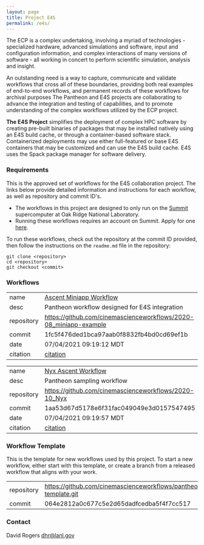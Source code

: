```yaml
---
layout: page
title: Project E4S 
permalink: /e4s/
---
```


The ECP is a complex undertaking, involving a myriad of technologies - specialized hardware, advanced simulations and software, input and configuration information, and complex interactions of many versions of software - all working in concert to perform scientific simulation, analysis and insight.

An outstanding need is a way to capture, communicate and validate workflows that cross all of these boundaries, providing both real examples of end-to-end workflows, and permanent records of these workflows for archival purposes The Pantheon and E4S projects are collaborating to advance the integration and testing of capabilities, and to promote understanding of the complex workflows utilized by the ECP project.


**The E4S Project** simplifies the deployment of complex HPC software by creating pre-built binaries of packages that may be installed natively using an E4S build cache, or through a container-based software stack. Containerized deployments may use either full-featured or base E4S containers that may be customized and can use the E4S build cache. E4S uses the Spack package manager for software delivery. 

### Requirements

This is the approved set of workflows for the E4S collaboration project. The links below provide detailed information and instructions for each workflow, as well as repository and commit ID's.

- The workflows in this project are designed to only run on the [Summit](https://www.olcf.ornl.gov/olcf-resources/compute-systems/summit) supercomputer at Oak Ridge National Laboratory.
- Running these workflows requires an account on Summit. Apply for one [here](https://www.olcf.ornl.gov/for-users/documents-forms/olcf-account-application/).

To run these workflows, check out the repository at the commit ID provided, then follow the instructions on the `readme.md` file in the repository:

```
git clone <repository>
cd <repository>
git checkout <commit>
```

### Workflows

|||
|-|-|
|name|[Ascent Miniapp Workflow](https://github.com/cinemascienceworkflows/2020-08_miniapp-example/tree/1fc5f476ded1bca97aab0f8832fb4bd0cd69ef1b)|
|desc|Pantheon workflow designed for E4S integration|
|repository|https://github.com/cinemascienceworkflows/2020-08_miniapp-example|
|commit|1fc5f476ded1bca97aab0f8832fb4bd0cd69ef1b|
|date|07/04/2021 09:19:12 MDT|
|citation|[citation](https://github.com/pantheonscience/workflows/blob/master/entry/E4S/Ascent_Miniapp_Workflow/pantheon_workflow.bib)|

|||
|-|-|
|name|[Nyx Ascent Workflow](https://github.com/cinemascienceworkflows/2020-10_Nyx/tree/1aa53d67d5178e6f31fac049049e3d0157547495)|
|desc|Pantheon sampling workflow|
|repository|https://github.com/cinemascienceworkflows/2020-10_Nyx|
|commit|1aa53d67d5178e6f31fac049049e3d0157547495|
|date|07/04/2021 09:19:57 MDT|
|citation|[citation](https://github.com/pantheonscience/workflows/blob/master/entry/E4S/Nyx_Ascent_Workflow/pantheon_workflow.bib)|

### Workflow Template

This is the template for new workflows used by this project. To start a new workflow, either start with this template, or create a branch from a released workflow that aligns with your work. 

|||
|-|-|
|repository| https://github.com/cinemascienceworkflows/pantheon-template.git |
|commit    | 064e2812a0c677c5e2d65dadfcedba5f4f7cc517 |

### Contact

David Rogers dhr@lanl.gov

